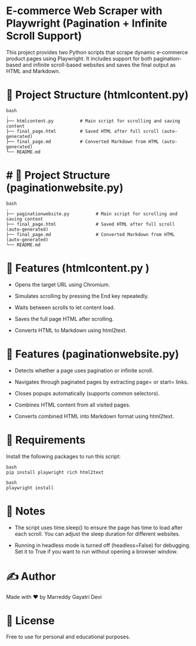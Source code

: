#  E-commerce Web Scraper with Playwright (Pagination + Infinite Scroll Support)
This project provides two Python scripts that scrape dynamic e-commerce product pages using Playwright. It includes support for both pagination-based and infinite scroll-based websites and saves the final output as HTML and Markdown.

# 📂 Project Structure (htmlcontent.py)

```
bash
.
├── htmlcontent.py          # Main script for scrolling and saving content
├── final_page.html         # Saved HTML after full scroll (auto-generated)
├── final_page.md           # Converted Markdown from HTML (auto-generated)
└── README.md
```

# # 📂 Project Structure (paginationwebsite.py)

```
bash
.
├── paginationwebsite.py          # Main script for scrolling and saving content
├── final_page.html               # Saved HTML after full scroll (auto-generated)
├── final_page.md                 # Converted Markdown from HTML (auto-generated)
└── README.md
```

# 🚀 Features (htmlcontent.py )

- Opens the target URL using Chromium.

- Simulates scrolling by pressing the End key repeatedly.

- Waits between scrolls to let content load.

- Saves the full page HTML after scrolling.

- Converts HTML to Markdown using html2text.

# 📌 Features (paginationwebsite.py)

- Detects whether a page uses pagination or infinite scroll.

- Navigates through paginated pages by extracting page= or start= links.

- Closes popups automatically (supports common selectors).

- Combines HTML content from all visited pages.

- Converts combined HTML into Markdown format using html2text.



# 🔧 Requirements

Install the following packages to run this script:

```
bash
pip install playwright rich html2text
```
```
bash
playwright install
```

# 📌 Notes

- The script uses time.sleep() to ensure the page has time to load after each scroll. You can adjust the sleep duration for different websites.

- Running in headless mode is turned off (headless=False) for debugging. Set it to True if you want to run without opening a browser window.

# ✍️ Author

Made with ❤ by Marreddy Gayatri Devi

# 📜 License
Free to use for personal and educational purposes.
